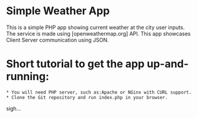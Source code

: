 # Simple Weather App
   This is a simple PHP app showing current weather at the city user inputs. 
The service is made using [openweathermap.org] API.
This app showcases Client Server communication using JSON. 

# Short tutorial to get the app up-and-running:
    * You will need PHP server, such as:Apache or NGinx with CURL support.
    * Clone the Git repository and run index.php in your browser.


sigh...
